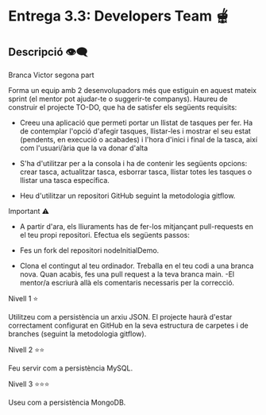 # Entrega 3.3: Developers Team 🫕

## Descripció 👁‍🗨

Branca Victor segona part

Forma un equip amb 2 desenvolupadors més que estiguin en aquest mateix sprint (el mentor pot ajudar-te o suggerir-te companys). Haureu de construir el projecte TO-DO, que ha de satisfer els següents requisits:

- Creeu una aplicació que permeti portar un llistat de tasques per fer. Ha de contemplar l'opció d'afegir tasques, llistar-les i mostrar el seu estat (pendents, en execució o acabades) i l'hora d'inici i final de la tasca, així com l'usuari/ària que la va donar d'alta

- S'ha d'utilitzar per a la consola i ha de contenir les següents opcions: crear tasca, actualitzar tasca, esborrar tasca, llistar totes les tasques o llistar una tasca específica.

- Heu d'utilitzar un repositori GitHub seguint la metodologia gitflow.

 Important ⚠️

- A partir d'ara, els lliuraments has de fer-los mitjançant pull-requests en el teu propi repositori. Efectua els següents passos:

- Fes un fork del repositori nodeInitialDemo.

- Clona el contingut al teu ordinador.
Treballa en el teu codi a una branca nova.
Quan acabis, fes una pull request a la teva branca main. -El mentor/a escriurà allà els comentaris necessaris per la correcció. 

Nivell 1 ⭐

Utilitzeu com a persistència un arxiu JSON.
El projecte haurà d'estar correctament configurat en GitHub en la seva estructura de carpetes i de branches (seguint la metodologia gitflow).

Nivell 2 ⭐⭐

Feu servir com a persistència MySQL.

Nivell 3 ⭐⭐⭐

Useu com a persistència MongoDB.
